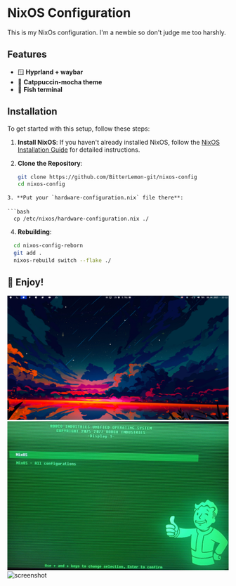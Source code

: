 # NixOS Configuration 

This is my NixOs configuration. I'm a newbie so don't judge me too harshly.

## Features

- 🪟 **Hyprland + waybar**
- 🎨 **Catppuccin-mocha theme**
- 🌟 **Fish terminal**

## Installation

To get started with this setup, follow these steps:

1. **Install NixOS**: If you haven't already installed NixOS, follow the [NixOS Installation Guide](https://nixos.org/manual/nixos/stable/#sec-installation) for detailed instructions.

2. **Clone the Repository**:

	```bash
    git clone https://github.com/BitterLemon-git/nixos-config
    cd nixos-config
  ```
3. **Put your `hardware-configuration.nix` file there**:

  ```bash
    cp /etc/nixos/hardware-configuration.nix ./
  ```
4. **Rebuilding**:

  ```bash
    cd nixos-config-reborn
    git add .
    nixos-rebuild switch --flake ./
  ```
## 🥳 Enjoy!

![screenshot](./screenshots/Hyprland.png)
![screenshot](./screenshots/Grub.jpg)
![screenshot](./screenshots/)